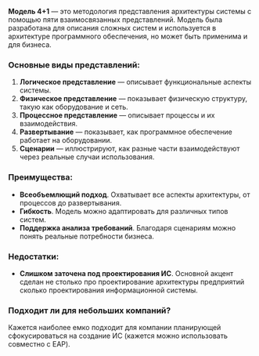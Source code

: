**Модель 4+1** — это методология представления архитектуры системы с помощью пяти взаимосвязанных представлений. Модель была разработана для описания сложных систем и используется в архитектуре программного обеспечения, но может быть применима и для бизнеса. 

### Основные виды представлений:

1. **Логическое представление** — описывает функциональные аспекты системы.
2. **Физическое представление** — показывает физическую структуру, такую как оборудование и сеть.
3. **Процессное представление** — описывает процессы и их взаимодействия.
4. **Развертывание** — показывает, как программное обеспечение работает на оборудовании.
5. **Сценарии** — иллюстрируют, как разные части взаимодействуют через реальные случаи использования.

### Преимущества:
- **Всеобъемлющий подход**. Охватывает все аспекты архитектуры, от процессов до развертывания.
- **Гибкость**. Модель можно адаптировать для различных типов систем.
- **Поддержка анализа требований**. Благодаря сценариям можно понять реальные потребности бизнеса.

### Недостатки:
- **Слишком заточена под проектирования ИС**. Основной акцент сделан не столько про проектирование архитектуры предприятий сколько проектирования информационной системы.

### Подходит ли для небольших компаний?
Кажется наиболее емко подходит для компании планирующей сфокусироваться на создание ИС (кажется можно использовать совместно с EAP).
